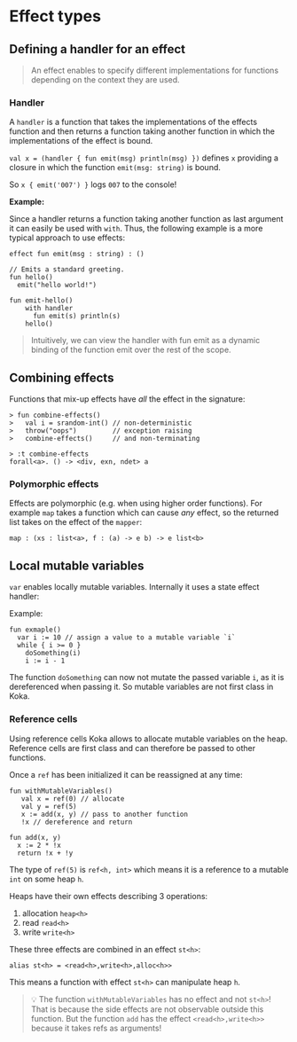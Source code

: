 # Effect types

## Defining a handler for an effect

> An effect enables to specify different implementations for functions
> depending on the context they are used.

### Handler

A `handler` is a function that takes the implementations of the effects
function and then returns a function taking another function in which the
implementations of the effect is bound.

`val x = (handler { fun emit(msg) println(msg) })` defines `x` providing a
closure in which the function `emit(msg: string)` is bound.

So `x { emit('007') }` logs `007` to the console!

__Example:__

Since a handler returns a function taking another function as last argument it
can easily be used with `with`.
Thus, the following example is a more typical approach to use effects:

```koka
effect fun emit(msg : string) : ()

// Emits a standard greeting.
fun hello()
  emit("hello world!")

fun emit-hello()
    with handler
      fun emit(s) println(s)
    hello()
```

> Intuitively, we can view the handler with fun emit as a dynamic binding of
> the function emit over the rest of the scope.

## Combining effects

Functions that mix-up effects have _all_ the effect in the signature:

```koka
> fun combine-effects()
>   val i = srandom-int() // non-deterministic
>   throw("oops")         // exception raising
>   combine-effects()     // and non-terminating

> :t combine-effects
forall<a>. () -> <div, exn, ndet> a
```

### Polymorphic effects

Effects are polymorphic (e.g. when using higher order functions). For example
`map` takes a function which can cause _any_ effect, so the returned list takes
on the effect of the `mapper`:

```koka
map : (xs : list<a>, f : (a) -> e b) -> e list<b>
```

## Local mutable variables

`var` enables locally mutable variables. Internally it uses a state effect
handler:

Example:

```koka
fun exmaple()
  var i := 10 // assign a value to a mutable variable `i`
  while { i >= 0 } 
    doSomething(i)
    i := i - 1
```

The function `doSomething` can now not mutate the passed variable `i`, as it is
dereferenced when passing it. So mutable variables are not first class in Koka.

### Reference cells

Using reference cells Koka allows to allocate mutable variables on the heap.
Reference cells are first class and can therefore be passed to other functions.

Once a `ref` has been initialized it can be reassigned at any time:

```Koka
fun withMutableVariables()
   val x = ref(0) // allocate
   val y = ref(5) 
   x := add(x, y) // pass to another function
   !x // dereference and return

fun add(x, y)
  x := 2 * !x
  return !x + !y
```

The type of `ref(5)` is `ref<h, int>` which means it is a reference to a
mutable `int` on some heap `h`.

Heaps have their own effects describing 3 operations:

1. allocation `heap<h>`
2. read `read<h>`
3. write `write<h>`

These three effects are combined in an effect `st<h>`:

```koka
alias st<h> = <read<h>,write<h>,alloc<h>>
```

This means a function with effect `st<h>` can manipulate heap `h`.


> 💡 The function `withMutableVariables` has no effect and not `st<h>`! That is
> because the side effects are not observable outside this function. But the
> function `add` has the effect `<read<h>,write<h>>` because it takes refs as
> arguments!


